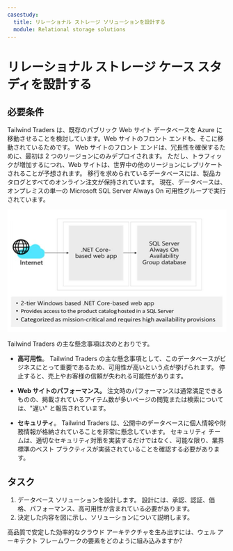 ```yaml
---
casestudy:
  title: リレーショナル ストレージ ソリューションを設計する
  module: Relational storage solutions
---
```

# リレーショナル ストレージ ケース スタディを設計する

## 必要条件

Tailwind Traders は、既存のパブリック Web サイト データベースを Azure に移動させることを検討しています。Web サイトのフロント エンドも、そこに移動されているためです。  Web サイトのフロント エンドは、冗長性を確保するために、最初は 2 つのリージョンにのみデプロイされます。  ただし、トラフィックが増加するにつれ、Web サイトは、世界中の他のリージョンにレプリケートされることが予想されます。 移行を求められているデータベースには、製品カタログとすべてのオンライン注文が保持されています。  現在、データベースは、オンプレミスの単一の Microsoft SQL Server Always On 可用性グループで実行されています。

![非リレーショナル ストレージ アーキテクチャ](media/relational%20storage.png)

Tailwind Traders の主な懸念事項は次のとおりです。

-   **高可用性**。  Tailwind Traders の主な懸念事項として、このデータベースがビジネスにとって重要であるため、可用性が高いという点が挙げられます。  停止すると、売上やお客様の信頼が失われる可能性があります。

-   **Web サイトのパフォーマンス。**  注文時のパフォーマンスは通常満足できるものの、掲載されているアイテム数が多いページの閲覧または検索については、"遅い" と報告されています。

-   **セキュリティ**。  Tailwind Traders は、公開中のデータベースに個人情報や財務情報が格納されていることを非常に懸念しています。  セキュリティ チームは、適切なセキュリティ対策を実装するだけではなく、可能な限り、業界標準のベスト プラクティスが実装されていることを確認する必要があります。


## タスク

1.  データベース ソリューションを設計します。 設計には、承認、認証、価格、パフォーマンス、高可用性が含まれている必要があります。 
2.  決定した内容を図に示し、ソリューションについて説明します。 

高品質で安定した効率的なクラウド アーキテクチャを生み出すには、ウェル アーキテクト フレームワークの要素をどのように組み込みますか?
